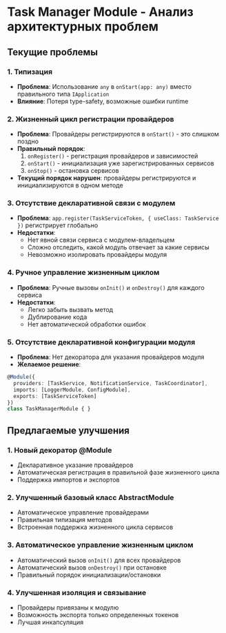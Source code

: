 # Task Manager Module - Анализ архитектурных проблем

## Текущие проблемы

### 1. Типизация
- **Проблема**: Использование `any` в `onStart(app: any)` вместо правильного типа `IApplication`
- **Влияние**: Потеря type-safety, возможные ошибки runtime

### 2. Жизненный цикл регистрации провайдеров
- **Проблема**: Провайдеры регистрируются в `onStart()` - это слишком поздно
- **Правильный порядок**:
  1. `onRegister()` - регистрация провайдеров и зависимостей
  2. `onStart()` - инициализация уже зарегистрированных сервисов
  3. `onStop()` - остановка сервисов
- **Текущий порядок нарушен**: провайдеры регистрируются и инициализируются в одном методе

### 3. Отсутствие декларативной связи с модулем
- **Проблема**: `app.register(TaskServiceToken, { useClass: TaskService })` регистрирует глобально
- **Недостатки**:
  - Нет явной связи сервиса с модулем-владельцем
  - Сложно отследить, какой модуль отвечает за какие сервисы
  - Невозможно изолировать провайдеры модуля

### 4. Ручное управление жизненным циклом
- **Проблема**: Ручные вызовы `onInit()` и `onDestroy()` для каждого сервиса
- **Недостатки**:
  - Легко забыть вызвать метод
  - Дублирование кода
  - Нет автоматической обработки ошибок

### 5. Отсутствие декларативной конфигурации модуля
- **Проблема**: Нет декоратора для указания провайдеров модуля
- **Желаемое решение**:
```typescript
@Module({
  providers: [TaskService, NotificationService, TaskCoordinator],
  imports: [LoggerModule, ConfigModule],
  exports: [TaskServiceToken]
})
class TaskManagerModule { }
```

## Предлагаемые улучшения

### 1. Новый декоратор @Module
- Декларативное указание провайдеров
- Автоматическая регистрация в правильной фазе жизненного цикла
- Поддержка импортов и экспортов

### 2. Улучшенный базовый класс AbstractModule
- Автоматическое управление провайдерами
- Правильная типизация методов
- Встроенная поддержка жизненного цикла сервисов

### 3. Автоматическое управление жизненным циклом
- Автоматический вызов `onInit()` для всех провайдеров
- Автоматический вызов `onDestroy()` при остановке
- Правильный порядок инициализации/остановки

### 4. Улучшенная изоляция и связывание
- Провайдеры привязаны к модулю
- Возможность экспорта только определенных токенов
- Лучшая инкапсуляция